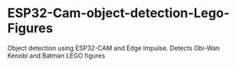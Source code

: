 # ESP32-Cam-object-detection-Lego-Figures
Object detection using ESP32-CAM and Edge Impulse. Detects Obi-Wan Kenobi and Batman LEGO figures
